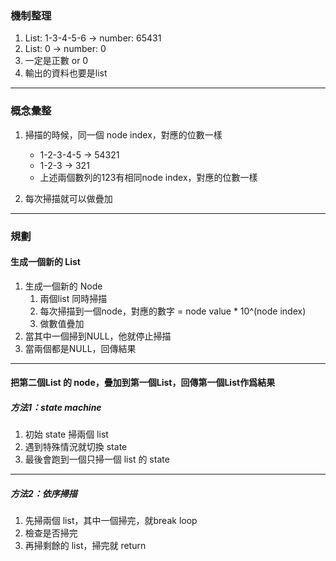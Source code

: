 ### 機制整理
1. List: 1-3-4-5-6 -> number: 65431
2. List: 0 -> number: 0
3. 一定是正數 or 0
4. 輸出的資料也要是list

-----

### 概念彙整
1. 掃描的時候，同一個 node index，對應的位數一樣
	* 1-2-3-4-5 -> 54321
	* 1-2-3 -> 321
	* 上述兩個數列的123有相同node index，對應的位數一樣

2. 每次掃描就可以做疊加

-----

### 規劃
#### 生成一個新的 List
1. 生成一個新的 Node
	1. 兩個list 同時掃描
	2. 每次掃描到一個node，對應的數字 = node value * 10^(node index)
	3. 做數值疊加
2. 當其中一個掃到NULL，他就停止掃描
3. 當兩個都是NULL，回傳結果

-----

#### 把第二個List 的 node，疊加到第一個List，回傳第一個List作爲結果

##### 方法1：state machine
1. 初始 state 掃兩個 list
2. 遇到特殊情況就切換 state
3. 最後會跑到一個只掃一個 list 的 state

-----

##### 方法2：依序掃描
1. 先掃兩個 list，其中一個掃完，就break loop
2. 檢查是否掃完
3. 再掃剩餘的 list，掃完就 return